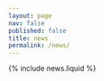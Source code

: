 ```yaml
---
layout: page
nav: false
published: false
title: news
permalink: /news/
---
```


{% include news.liquid %}
